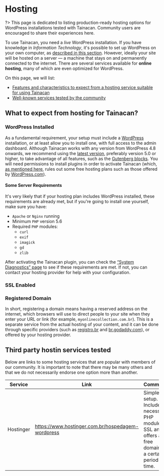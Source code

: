 # Hosting

?> This page is dedicated to listing production-ready hosting options for WordPress installations tested with Tainacan. Community users are encouraged to share their experiences here.

To use Tainacan, you need a _live_ WordPress installation. If you have knowledge in _Information Technology_, it's possible to set up WordPress on your own computer, as [described in this section](xampp.md). However, ideally your site will be hosted on a server — a machine that stays on and permanently connected to the internet. There are several services available for **online hosting**, many of which are even optimized for WordPress.

On this page, we will list:
- [Features and characteristics to expect from a hosting service suitable for using Tainacan](#what-to-expect-from-hosting-for-tainacan)
- [Well-known services tested by the community](#third-party-hosting-services-tested)

## What to expect from hosting for Tainacan?

### WordPress Installed

As a fundamental requirement, your setup must include a [WordPress](https://br.wordpress.org/ ":ignore") installation, or at least allow you to install one, with full access to the admin dashboard. Although Tainacan works with any version from WordPress 4.8 onwards, we recommend using the [latest version](https://br.wordpress.org/download/releases/ ":ignore"), preferably version 5.0 or higher, to take advantage of all features, such as the [Gutenberg blocks](/pt-br/gutenberg-blocks.md). You will need permissions to install plugins in order to activate Tainacan (which, [as mentioned here](/pt-br/faq.md#qual-a-diferença-entre-wpcom-e-wporg), rules out some free hosting plans such as those offered by [WordPress.com](https://br.wordpress.com/ ":ignore")).

#### Some Server Requirements

It's very likely that if your hosting plan includes WordPress installed, these requirements are already met, but if you're going to install one yourself, make sure you have:

  - `Apache` or `Nginx` running  
  - Minimum `PHP` version 5.6  
  - Required `PHP` modules:
    - `curl`
    - `exif`
    - `imagick`
    - `gd`
    - `zlib`


After activating the Tainacan plugin, you can check the [“System Diagnostics” page](/pt-br/optimization#diagnóstico-do-sistema) to see if these requirements are met. If not, you can contact your hosting provider for help with your configuration.


### SSL Enabled

### Registered Domain

In short, registering a domain means having a reserved address on the internet, which browsers will use to direct people to your site when they enter your URL or link (for example, `myonlinecollection.com.br`). This is a separate service from the actual hosting of your content, and it can be done through specific providers (such as [registro.br](https://registro.br/ ":ignore") and [br.godaddy.com](https://br.godaddy.com/ ":ignore")), or offered by your hosting provider.

## Third party hostin services tested

Below are links to some hosting services that are popular with members of our community. It is important to note that there may be many others and that we do not necessarily endorse one option more than another.

| Service   | Link  | Comments |
| --------- | -------------- | ---------- |
| Hostinger | https://www.hostinger.com.br/hospedagem-wordpress | Simple setup. Includes all necessary PHP modules, SSL and offers a free domain for a certain period of time. |
